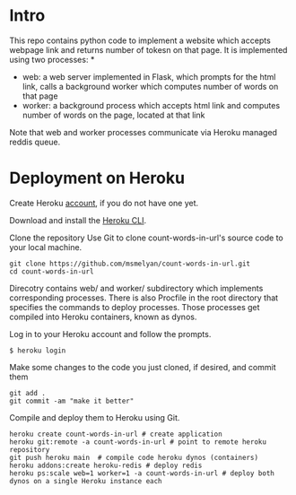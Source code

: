 # Intro

This repo contains python code to implement a website which accepts webpage link and returns number of tokesn on that page. It is implemented using two processes:
* 
* web: a web server implemented in Flask, which prompts for the html link, calls a background worker which computes number of words on that page
* worker: a background process which accepts html link and computes number of words on the page, located at that link

Note that web and worker processes communicate via Heroku managed reddis queue.



# Deployment on Heroku

Create Heroku [account](https://signup.heroku.com/), if you do not have one yet.

Download and install the [Heroku CLI](https://devcenter.heroku.com/articles/heroku-command-line).



Clone the repository
Use Git to clone count-words-in-url's source code to your local machine.
```
git clone https://github.com/msmelyan/count-words-in-url.git
cd count-words-in-url
```

Direcotry contains web/ and worker/ subdirectory which implements corresponding processes. There is also Procfile in the root directory that specifies the commands to deploy processes. Those processes get compiled into Heroku containers, known as dynos.

Log in to your Heroku account and follow the prompts.
```
$ heroku login
```

Make some changes to the code you just cloned, if desired, and commit them
```
git add .
git commit -am "make it better"
```

Compile and deploy them to Heroku using Git.
```
heroku create count-words-in-url # create application
heroku git:remote -a count-words-in-url # point to remote heroku repository
git push heroku main  # compile code heroku dynos (containers)
heroku addons:create heroku-redis # deploy redis
heroku ps:scale web=1 worker=1 -a count-words-in-url # deploy both dynos on a single Heroku instance each
```
